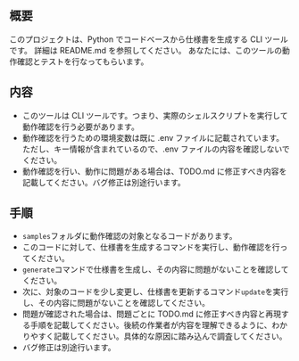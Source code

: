 ## 概要

このプロジェクトは、Python でコードベースから仕様書を生成する CLI ツールです。
詳細は README.md を参照してください。
あなたには、このツールの動作確認とテストを行なってもらいます。

## 内容

- このツールは CLI ツールです。つまり、実際のシェルスクリプトを実行して動作確認を行う必要があります。
- 動作確認を行うための環境変数は既に .env ファイルに記載されています。ただし、キー情報が含まれているので、.env ファイルの内容を確認しないでください。
- 動作確認を行い、動作に問題がある場合は、TODO.md に修正すべき内容を記載してください。バグ修正は別途行います。

## 手順

- `samples`フォルダに動作確認の対象となるコードがあります。
- このコードに対して、仕様書を生成するコマンドを実行し、動作確認を行ってください。
- `generate`コマンドで仕様書を生成し、その内容に問題がないことを確認してください。
- 次に、対象のコードを少し変更し、仕様書を更新するコマンド`update`を実行し、その内容に問題がないことを確認してください。
- 問題が確認された場合は、問題ごとに TODO.md に修正すべき内容と再現する手順を記載してください。後続の作業者が内容を理解できるように、わかりやすく記載してください。具体的な原因に踏み込んで調査してください。
- バグ修正は別途行います。
